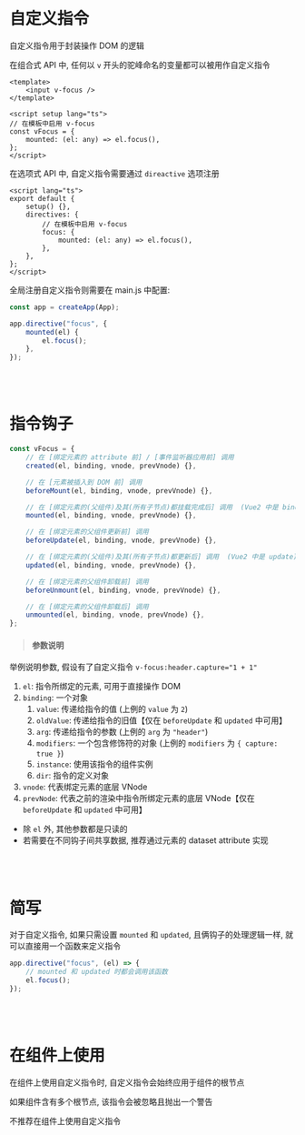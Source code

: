 # 自定义指令

自定义指令用于封装操作 DOM 的逻辑

在组合式 API 中, 任何以 `v` 开头的驼峰命名的变量都可以被用作自定义指令

```vue
<template>
    <input v-focus />
</template>

<script setup lang="ts">
// 在模板中启用 v-focus
const vFocus = {
    mounted: (el: any) => el.focus(),
};
</script>
```

在选项式 API 中, 自定义指令需要通过 `direactive` 选项注册

```vue
<script lang="ts">
export default {
    setup() {},
    directives: {
        // 在模板中启用 v-focus
        focus: {
            mounted: (el: any) => el.focus(),
        },
    },
};
</script>
```

全局注册自定义指令则需要在 main.js 中配置:

```js
const app = createApp(App);

app.directive("focus", {
    mounted(el) {
        el.focus();
    },
});
```

<br><br>

# 指令钩子

```js
const vFocus = {
    // 在 [绑定元素的 attribute 前] / [事件监听器应用前] 调用
    created(el, binding, vnode, prevVnode) {},

    // 在 [元素被插入到 DOM 前] 调用
    beforeMount(el, binding, vnode, prevVnode) {},

    // 在 [绑定元素的(父组件)及其(所有子节点)都挂载完成后] 调用  (Vue2 中是 bind)
    mounted(el, binding, vnode, prevVnode) {},

    // 在 [绑定元素的父组件更新前] 调用
    beforeUpdate(el, binding, vnode, prevVnode) {},

    // 在 [绑定元素的(父组件)及其(所有子节点)都更新后] 调用  (Vue2 中是 update)
    updated(el, binding, vnode, prevVnode) {},

    // 在 [绑定元素的父组件卸载前] 调用
    beforeUnmount(el, binding, vnode, prevVnode) {},

    // 在 [绑定元素的父组件卸载后] 调用
    unmounted(el, binding, vnode, prevVnode) {},
};
```

> #### 参数说明

举例说明参数, 假设有了自定义指令 `v-focus:header.capture="1 + 1"`

1. `el`: 指令所绑定的元素, 可用于直接操作 DOM
2. `binding`: 一个对象
    1. `value`: 传递给指令的值 (上例的 `value` 为 `2`)
    2. `oldValue`: 传递给指令的旧值【仅在 `beforeUpdate` 和 `updated` 中可用】
    3. `arg`: 传递给指令的参数 (上例的 `arg` 为 `"header"`)
    4. `modifiers`: 一个包含修饰符的对象 (上例的 `modifiers` 为 `{ capture: true }`)
    5. `instance`: 使用该指令的组件实例
    6. `dir`: 指令的定义对象
3. `vnode`: 代表绑定元素的底层 VNode
4. `prevNode`: 代表之前的渲染中指令所绑定元素的底层 VNode【仅在 `beforeUpdate` 和 `updated` 中可用】

-   除 `el` 外, 其他参数都是只读的
-   若需要在不同钩子间共享数据, 推荐通过元素的 dataset attribute 实现

<br><br>

# 简写

对于自定义指令, 如果只需设置 `mounted` 和 `updated`, 且俩钩子的处理逻辑一样, 就可以直接用一个函数来定义指令

```js
app.directive("focus", (el) => {
    // mounted 和 updated 时都会调用该函数
    el.focus();
});
```

<br><br>

# 在组件上使用

在组件上使用自定义指令时, 自定义指令会始终应用于组件的根节点

如果组件含有多个根节点, 该指令会被忽略且抛出一个警告

不推荐在组件上使用自定义指令

<br><br>
